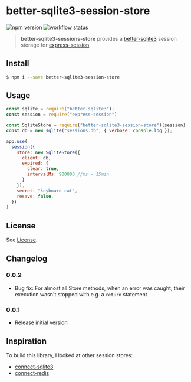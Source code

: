 # better-sqlite3-session-store

[![npm version](https://badge.fury.io/js/better-sqlite3-session-store.svg)](https://badge.fury.io/js/better-sqlite3-session-store) [![workflow status](https://github.com/TimDaub/better-sqlite3-session-store/workflows/Node.js%20CI/badge.svg)](https://github.com/TimDaub/better-sqlite3-session-store/workflows/Node.js%20CI/badge.svg)

> **better-sqlite3-sessions-store** provides a
> [better-sqlite3](https://github.com/JoshuaWise/better-sqlite3/) session
> storage for [express-session](https://github.com/expressjs/session).

## Install

```bash
$ npm i --save better-sqlite3-session-store
```

## Usage

```js
const sqlite = require("better-sqlite3");
const session = require("express-session")

const SqliteStore = require("better-sqlite3-session-store")(session)
const db = new sqlite("sessions.db", { verbose: console.log });

app.use(
  session({
    store: new SqliteStore({
      client: db, 
      expired: {
        clear: true,
        intervalMs: 900000 //ms = 15min
      }
    }),
    secret: "keyboard cat",
    resave: false,
  })
)
```

## License

See [License](./LICENSE).

## Changelog

### 0.0.2

- Bug fix: For almost all Store methods, when an error was caught, their
  execution wasn't stopped with e.g. a `return` statement

### 0.0.1

- Release initial version

## Inspiration

To build this library, I looked at other session stores:

- [connect-sqlite3](https://github.com/rawberg/connect-sqlite3)
- [connect-redis](https://github.com/tj/connect-redis/)
